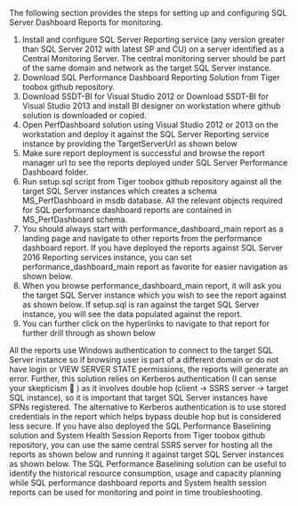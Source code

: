 

The following section provides the steps for setting up and configuring SQL Server Dashboard Reports for monitoring. 

1.	Install and configure SQL Server Reporting service (any version greater than SQL Server 2012 with latest SP and CU) on a server identified as a Central Monitoring Server. The central monitoring server should be part of the same domain and network as the target SQL Server instance.
2.	Download SQL Performance Dashboard Reporting Solution from Tiger toobox github repository.
3.	Download SSDT-BI for Visual Studio 2012 or Download SSDT-BI for Visual Studio 2013 and install BI designer on workstation where github solution is downloaded or copied.
4.	Open PerfDashboard solution using Visual Studio 2012 or 2013 on the workstation and deploy it against the SQL Server Reporting service instance by providing the TargetServerUrl as shown below
5.	Make sure report deployment is successful and browse the report manager url to see the reports deployed under SQL Server Performance Dashboard folder.
6.	Run setup.sql script from Tiger toobox github repository against all the target SQL Server instances which creates a schema MS_PerfDashboard in msdb database. All the relevant objects required for SQL performance dashboard reports are contained in MS_PerfDashboard schema.
7.	You should always start with performance_dashboard_main report as a landing page and navigate to other reports from the performance dashboard report. If you have deployed the reports against SQL Server 2016 Reporting services instance, you can set performance_dashboard_main report as favorite for easier navigation as shown below.
8.	When you browse performance_dashboard_main report, it will ask you the target SQL Server instance which you wish to see the report against as shown below. If setup.sql is ran against the target SQL Server instance, you will see the data populated against the report.
9.	You can further click on the hyperlinks to navigate to that report for further drill through as shown below

All the reports use Windows authentication to connect to the target SQL Server instance so if browsing user is part of a different domain or do not have login or VIEW SERVER STATE permissions, the reports will generate an error. Further, this solution relies on Kerberos authentication (I can sense your skepticism  ) as it involves double hop (client -> SSRS server -> target SQL instance), so it is important that target SQL Server instances have SPNs registered. The alternative to Kerberos authentication is to use stored credentials in the report which helps bypass double hop but is considered less secure.
If you have also deployed the SQL Performance Baselining solution and System Health Session Reports from Tiger toobox github repository, you can use the same central SSRS server for hosting all the reports as shown below and running it against target SQL Server instances as shown below. The SQL Performance Baselining solution can be useful to identify the historical resource consumption, usage and capacity planning while SQL performance dashboard reports and System health session reports can be used for monitoring and point in time troubleshooting.
